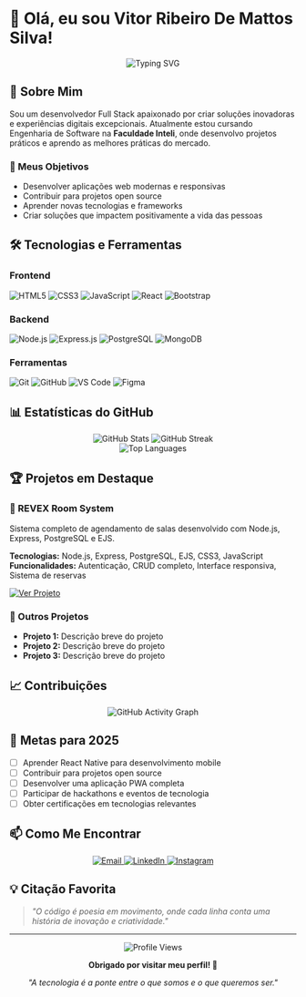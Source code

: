 # 👋 Olá, eu sou Vitor Ribeiro De Mattos Silva!

<div align="center">
  <img src="https://readme-typing-svg.herokuapp.com?font=Fira+Code&pause=1000&color=FFB246&center=true&vCenter=true&width=435&lines=Desenvolvedor+Full+Stack;Apaixonado+por+tecnologia;Sempre+aprendendo+novas+coisas" alt="Typing SVG" />
</div>

## 🚀 Sobre Mim

Sou um desenvolvedor Full Stack apaixonado por criar soluções inovadoras e experiências digitais excepcionais. Atualmente estou cursando Engenharia de Software na **Faculdade Inteli**, onde desenvolvo projetos práticos e aprendo as melhores práticas do mercado.

### 🎯 Meus Objetivos
- Desenvolver aplicações web modernas e responsivas
- Contribuir para projetos open source
- Aprender novas tecnologias e frameworks
- Criar soluções que impactem positivamente a vida das pessoas

## 🛠️ Tecnologias e Ferramentas

### Frontend
![HTML5](https://img.shields.io/badge/HTML5-E34F26?style=for-the-badge&logo=html5&logoColor=white)
![CSS3](https://img.shields.io/badge/CSS3-1572B6?style=for-the-badge&logo=css3&logoColor=white)
![JavaScript](https://img.shields.io/badge/JavaScript-F7DF1E?style=for-the-badge&logo=javascript&logoColor=black)
![React](https://img.shields.io/badge/React-20232A?style=for-the-badge&logo=react&logoColor=61DAFB)
![Bootstrap](https://img.shields.io/badge/Bootstrap-563D7C?style=for-the-badge&logo=bootstrap&logoColor=white)

### Backend
![Node.js](https://img.shields.io/badge/Node.js-43853D?style=for-the-badge&logo=node.js&logoColor=white)
![Express.js](https://img.shields.io/badge/Express.js-404D59?style=for-the-badge)
![PostgreSQL](https://img.shields.io/badge/PostgreSQL-316192?style=for-the-badge&logo=postgresql&logoColor=white)
![MongoDB](https://img.shields.io/badge/MongoDB-4EA94B?style=for-the-badge&logo=mongodb&logoColor=white)

### Ferramentas
![Git](https://img.shields.io/badge/Git-F05032?style=for-the-badge&logo=git&logoColor=white)
![GitHub](https://img.shields.io/badge/GitHub-100000?style=for-the-badge&logo=github&logoColor=white)
![VS Code](https://img.shields.io/badge/VS_Code-007ACC?style=for-the-badge&logo=visual-studio-code&logoColor=white)
![Figma](https://img.shields.io/badge/Figma-F24E1E?style=for-the-badge&logo=figma&logoColor=white)

## 📊 Estatísticas do GitHub

<div align="center">
  <img src="https://github-readme-stats.vercel.app/api?username=SEU_USERNAME&show_icons=true&theme=radical&hide_border=true" alt="GitHub Stats" />
  <img src="https://github-readme-streak-stats.herokuapp.com/?user=SEU_USERNAME&theme=radical&hide_border=true" alt="GitHub Streak" />
</div>

<div align="center">
  <img src="https://github-readme-stats.vercel.app/api/top-langs/?username=SEU_USERNAME&layout=compact&theme=radical&hide_border=true" alt="Top Languages" />
</div>

## 🏆 Projetos em Destaque

### 🏢 REVEX Room System
Sistema completo de agendamento de salas desenvolvido com Node.js, Express, PostgreSQL e EJS.

**Tecnologias:** Node.js, Express, PostgreSQL, EJS, CSS3, JavaScript
**Funcionalidades:** Autenticação, CRUD completo, Interface responsiva, Sistema de reservas

[![Ver Projeto](https://img.shields.io/badge/Ver_Projeto-FFB246?style=for-the-badge&logo=github&logoColor=white)](https://github.com/SEU_USERNAME/projeto_individual_M2)

### 🎨 Outros Projetos
- **Projeto 1:** Descrição breve do projeto
- **Projeto 2:** Descrição breve do projeto
- **Projeto 3:** Descrição breve do projeto

## 📈 Contribuições

<div align="center">
  <img src="https://github-readme-activity-graph.vercel.app/graph?username=SEU_USERNAME&theme=radical&hide_border=true" alt="GitHub Activity Graph" />
</div>

## 🎯 Metas para 2025

- [ ] Aprender React Native para desenvolvimento mobile
- [ ] Contribuir para projetos open source
- [ ] Desenvolver uma aplicação PWA completa
- [ ] Participar de hackathons e eventos de tecnologia
- [ ] Obter certificações em tecnologias relevantes

## 📫 Como Me Encontrar

<div align="center">
  <a href="mailto:seu.email@exemplo.com">
    <img src="https://img.shields.io/badge/Email-D14836?style=for-the-badge&logo=gmail&logoColor=white" alt="Email" />
  </a>
  <a href="https://linkedin.com/in/seu-perfil">
    <img src="https://img.shields.io/badge/LinkedIn-0077B5?style=for-the-badge&logo=linkedin&logoColor=white" alt="LinkedIn" />
  </a>
  <a href="https://instagram.com/seu-perfil">
    <img src="https://img.shields.io/badge/Instagram-E4405F?style=for-the-badge&logo=instagram&logoColor=white" alt="Instagram" />
  </a>
</div>

## 💡 Citação Favorita

> *"O código é poesia em movimento, onde cada linha conta uma história de inovação e criatividade."*

---

<div align="center">
  <img src="https://komarev.com/ghpvc/?username=SEU_USERNAME&style=flat-square&color=FFB246" alt="Profile Views" />
  
  **Obrigado por visitar meu perfil! 👋**
  
  *"A tecnologia é a ponte entre o que somos e o que queremos ser."*
</div>